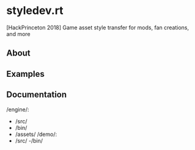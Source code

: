 # styledev.rt
[HackPrinceton 2018] Game asset style transfer for mods, fan creations, and more
## About

## Examples


## Documentation
/engine/:
- /src/
- /bin/
- /assets/
/demo/:
- /src/
-/bin/
